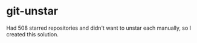 # git-unstar
Had 508 starred repositories and didn't want to unstar each manually, so I created this solution.
